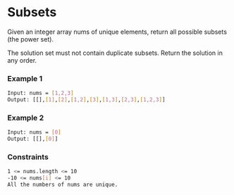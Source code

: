 # Subsets

Given an integer array nums of unique elements, return all possible subsets (the power set).

The solution set must not contain duplicate subsets. Return the solution in any order.

### Example 1
```sh
Input: nums = [1,2,3]
Output: [[],[1],[2],[1,2],[3],[1,3],[2,3],[1,2,3]]
```

### Example 2
```sh
Input: nums = [0]
Output: [[],[0]]
```

### Constraints
```sh
1 <= nums.length <= 10
-10 <= nums[i] <= 10
All the numbers of nums are unique.
```
